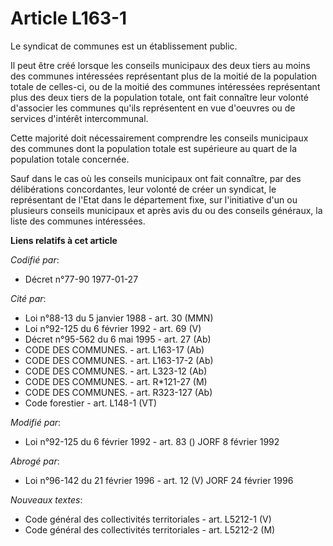 # Article L163-1

Le syndicat de communes est un établissement public.

Il peut être créé lorsque les conseils municipaux des deux tiers au moins des communes intéressées représentant plus de la
moitié de la population totale de celles-ci, ou de la moitié des communes intéressées représentant plus des deux tiers de la
population totale, ont fait connaître leur volonté d'associer les communes qu'ils représentent en vue d'oeuvres ou de
services d'intérêt intercommunal.

Cette majorité doit nécessairement comprendre les conseils municipaux des communes dont la population totale est supérieure
au quart de la population totale concernée.

Sauf dans le cas où les conseils municipaux ont fait connaître, par des délibérations concordantes, leur volonté de créer un
syndicat, le représentant de l'Etat dans le département fixe, sur l'initiative d'un ou plusieurs conseils municipaux et après
avis du ou des conseils généraux, la liste des communes intéressées.

**Liens relatifs à cet article**

_Codifié par_:

  - Décret n°77-90 1977-01-27

_Cité par_:

  - Loi n°88-13 du 5 janvier 1988 - art. 30 (MMN)
  - Loi n°92-125 du 6 février 1992 - art. 69 (V)
  - Décret n°95-562 du 6 mai 1995 - art. 27 (Ab)
  - CODE DES COMMUNES. - art. L163-17 (Ab)
  - CODE DES COMMUNES. - art. L163-17-2 (Ab)
  - CODE DES COMMUNES. - art. L323-12 (Ab)
  - CODE DES COMMUNES. - art. R*121-27 (M)
  - CODE DES COMMUNES. - art. R323-127 (Ab)
  - Code forestier - art. L148-1 (VT)

_Modifié par_:

  - Loi n°92-125 du 6 février 1992 - art. 83 () JORF 8 février 1992

_Abrogé par_:

  - Loi n°96-142 du 21 février 1996 - art. 12 (V) JORF 24 février 1996

_Nouveaux textes_:

  - Code général des collectivités territoriales - art. L5212-1 (V)
  - Code général des collectivités territoriales - art. L5212-2 (M)
